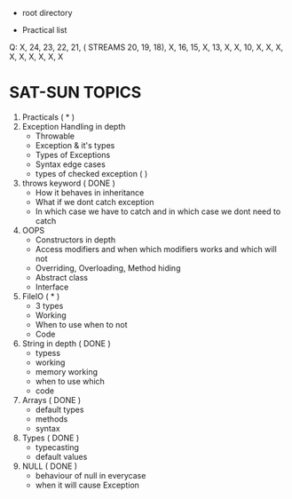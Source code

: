 - root directory

- Practical list 

Q: X, 24, 23, 22, 21, ( STREAMS 20, 19, 18), X, 16, 15, X, 13, X, X, 10, X, X, X, X, X, X, X, X, X



# SAT-SUN TOPICS

1. Practicals ( * )
2. Exception Handling in depth
    - Throwable
    - Exception & it's types
    - Types of Exceptions 
    - Syntax edge cases
    - types of checked exception ( )
3. throws keyword ( DONE )
    - How it behaves in inheritance
    - What if we dont catch exception 
    - In which case we have to catch and in which case we dont need to catch
4. OOPS 
    - Constructors in depth
    - Access modifiers and when which modifiers works and which will not
    - Overriding, Overloading, Method hiding
    - Abstract class
    - Interface 
5. FileIO ( * )
    - 3 types 
    - Working
    - When to use when to not
    - Code
6. String in depth ( DONE )
    - typess
    - working 
    - memory working 
    - when to use which
    - code 
7. Arrays ( DONE )
    - default types 
    - methods
    - syntax
8. Types ( DONE )
    - typecasting 
    - default values 
9. NULL ( DONE )
    - behaviour of null in everycase
    - when it will cause Exception